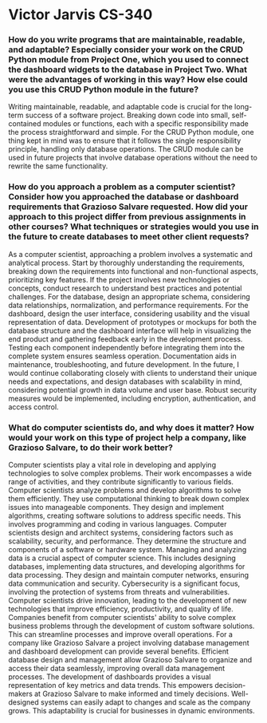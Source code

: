 # Victor Jarvis CS-340
### How do you write programs that are maintainable, readable, and adaptable? Especially consider your work on the CRUD Python module from Project One, which you used to connect the dashboard widgets to the database in Project Two. What were the advantages of working in this way? How else could you use this CRUD Python module in the future?
Writing maintainable, readable, and adaptable code is crucial for the long-term success of a software project. Breaking down code into small, self-contained modules or functions, each with a specific responsibility made the process straightforward and simple. For the CRUD Python module, one thing kept in mind was to ensure that it follows the single responsibility principle, handling only database operations. The CRUD module can be used in future projects that involve database operations without the need to rewrite the same functionality.

### How do you approach a problem as a computer scientist? Consider how you approached the database or dashboard requirements that Grazioso Salvare requested. How did your approach to this project differ from previous assignments in other courses? What techniques or strategies would you use in the future to create databases to meet other client requests?
As a computer scientist, approaching a problem involves a systematic and analytical process. Start by thoroughly understanding the requirements, breaking down the requirements into functional and non-functional aspects, prioritizing key features. If the project involves new technologies or concepts, conduct research to understand best practices and potential challenges. For the database, design an appropriate schema, considering data relationships, normalization, and performance requirements. For the dashboard, design the user interface, considering usability and the visual representation of data. Development of prototypes or mockups for both the database structure and the dashboard interface will help in visualizing the end product and gathering feedback early in the development process. Testing each component independently before integrating them into the complete system ensures seamless operation. Documentation aids in maintenance, troubleshooting, and future development. In the future, I would continue collaborating closely with clients to understand their unique needs and expectations, and design databases with scalability in mind, considering potential growth in data volume and user base. Robust security measures would be implemented, including encryption, authentication, and access control.

### What do computer scientists do, and why does it matter? How would your work on this type of project help a company, like Grazioso Salvare, to do their work better?
Computer scientists play a vital role in developing and applying technologies to solve complex problems. Their work encompasses a wide range of activities, and they contribute significantly to various fields. Computer scientists analyze problems and develop algorithms to solve them efficiently. They use computational thinking to break down complex issues into manageable components. They design and implement algorithms, creating software solutions to address specific needs. This involves programming and coding in various languages. Computer scientists design and architect systems, considering factors such as scalability, security, and performance. They determine the structure and components of a software or hardware system. Managing and analyzing data is a crucial aspect of computer science. This includes designing databases, implementing data structures, and developing algorithms for data processing. They design and maintain computer networks, ensuring data communication and security. Cybersecurity is a significant focus, involving the protection of systems from threats and vulnerabilities. Computer scientists drive innovation, leading to the development of new technologies that improve efficiency, productivity, and quality of life. Companies benefit from computer scientists' ability to solve complex business problems through the development of custom software solutions. This can streamline processes and improve overall operations. For a company like Grazioso Salvare a project involving database management and dashboard development can provide several benefits. Efficient database design and management allow Grazioso Salvare to organize and access their data seamlessly, improving overall data management processes. The development of dashboards provides a visual representation of key metrics and data trends. This empowers decision-makers at Grazioso Salvare to make informed and timely decisions. Well-designed systems can easily adapt to changes and scale as the company grows. This adaptability is crucial for businesses in dynamic environments.
